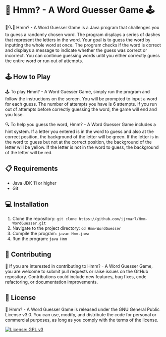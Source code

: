 # 🤔 Hmm? - A Word Guesser Game 🕹️

📝🔍🤔 Hmm? - A Word Guesser Game is a Java program that challenges you to guess a randomly chosen word. The program displays a series of dashes that represent the letters in the word. Your goal is to guess the word by inputting the whole word at once. The program checks if the word is correct and displays a message to indicate whether the guess was correct or incorrect. You can continue guessing words until you either correctly guess the entire word or run out of attempts.


## 🕹️ How to Play

🕹️ To play Hmm? - A Word Guesser Game, simply run the program and follow the instructions on the screen. You will be prompted to input a word for each guess. The number of attempts you have is 6 attempts. If you run out of attempts before correctly guessing the word, the game will end and you lose.

🔍 To help you guess the word, Hmm? - A Word Guesser Game includes a hint system. If a letter you entered is in the word to guess and also at the correct position, the background of the letter will be green. If the letter is in the word to guess but not at the correct position, the background of the letter will be yellow. If the letter is not in the word to guess, the background of the letter will be red.


## 📋 Requirements

* Java JDK 11 or higher
* Git


## 💻 Installation

1. Clone the repository: `git clone https://github.com/ijrmar7/Hmm-WordGuesser.git`
2. Navigate to the project directory: `cd Hmm-WordGuesser`
3. Compile the program: `javac Hmm.java`
4. Run the program: `java Hmm`


## 🤝 Contributing

🤝 If you are interested in contributing to Hmm? - A Word Guesser Game, you are welcome to submit pull requests or raise issues on the GitHub repository. Contributions could include new features, bug fixes, code refactoring, or documentation improvements.

## 📄 License

📄 Hmm? - A Word Guesser Game is released under the GNU General Public License v3.0. You can use, modify, and distribute the code for personal or commercial purposes, as long as you comply with the terms of the license.

[![License: GPL v3](https://img.shields.io/badge/License-GPLv3-green.svg)](https://github.com/ijrmar7/Hmm-WordGuesser/blob/main/LICENSE)
